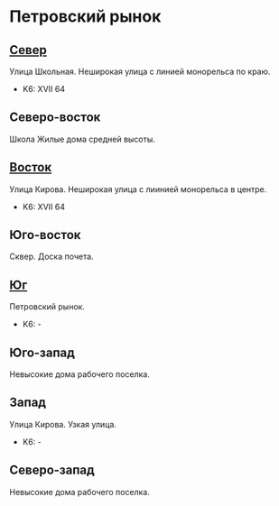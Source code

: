 # Петровский рынок

## [Север](./10375077.md)

Улица Школьная.
Неширокая улица с линией монорельса по краю.

* K6:   XVII
        64

## Северо-восток

Школа
Жилые дома средней высоты.

## [Восток](./10377080.md)

Улица Кирова.
Неширокая улица с лиинией монорельса в центре.

* K6:   XVII
        64

## Юго-восток

Сквер.
Доска почета.

## [Юг](./10370085.md)

Петровский рынок.

* K6:   -

## Юго-запад

Невысокие дома рабочего поселка.

## Запад

Улица Кирова.
Узкая улица.

* K6:   -

## Северо-запад

Невысокие дома рабочего поселка.
